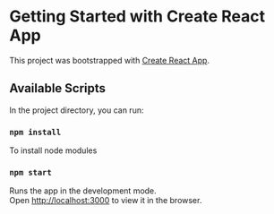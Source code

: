 # Getting Started with Create React App

This project was bootstrapped with [Create React App](https://github.com/facebook/create-react-app).

## Available Scripts

In the project directory, you can run:

### `npm install`

To install node modules

### `npm start`

Runs the app in the development mode.\
Open [http://localhost:3000](http://localhost:3000) to view it in the browser.
